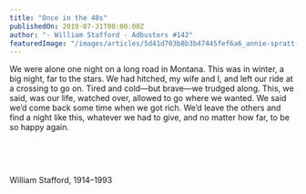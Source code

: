 ```yaml
---
title: "Once in the 40s"
publishedOn: 2019-07-31T00:00:00Z
author: "- William Stafford - Adbusters #142"
featuredImage: "/images/articles/5d41d703b8b3b47445fef6a6_annie-spratt-web_1.jpg"
---
```


We were alone one night on a long
road in Montana. This was in winter, a big
night, far to the stars. We had hitched,
my wife and I, and left our ride at
a crossing to go on. Tired and cold—but
brave—we trudged along. This, we said,
was our life, watched over, allowed to go
where we wanted. We said we’d come back some time
when we got rich. We’d leave the others and find
a night like this, whatever we had to give,
and no matter how far, to be so happy again.

‍

‍

William Stafford, 1914–1993